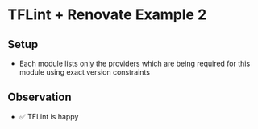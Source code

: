 # TFLint + Renovate Example 2

## Setup

- Each module lists only the providers which are being required for this module using exact version constraints

## Observation

- ✅ TFLint is happy
